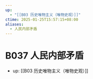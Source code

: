 ```yaml
---
up:
  - "[[B03 历史唯物主义（唯物史观）]]"
ctime: 2025-01-25T15:57:15+08:00
aliases:
  - 人民内部矛盾
---
```


# B037 人民内部矛盾

- up: [[B03 历史唯物主义（唯物史观）]]
